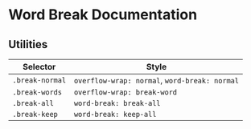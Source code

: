 # Word Break Documentation

## Utilities

| Selector        | Style                                         |
| --------------- | --------------------------------------------- |
| `.break-normal` | `overflow-wrap: normal`, `word-break: normal` |
| `.break-words`  | `overflow-wrap: break-word`                   |
| `.break-all`    | `word-break: break-all`                       |
| `.break-keep`   | `word-break: keep-all`                        |
